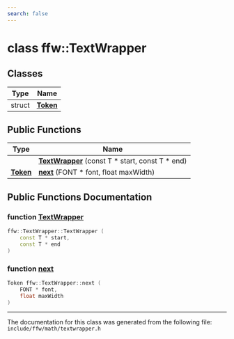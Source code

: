 ```yaml
---
search: false
---
```


# class ffw::TextWrapper

## Classes

|Type|Name|
|-----|-----|
|struct|[**Token**](structffw_1_1_text_wrapper_1_1_token.md)|


## Public Functions

|Type|Name|
|-----|-----|
||[**TextWrapper**](classffw_1_1_text_wrapper.md#1a992892bc04fbfa01703de9a7c732b3e3) (const T \* start, const T \* end) |
|**[Token](structffw_1_1_text_wrapper_1_1_token.md)**|[**next**](classffw_1_1_text_wrapper.md#1ade19004b4e796636bc0351097f9d85a3) (FONT \* font, float maxWidth) |


## Public Functions Documentation

### function <a id="1a992892bc04fbfa01703de9a7c732b3e3" href="#1a992892bc04fbfa01703de9a7c732b3e3">TextWrapper</a>

```cpp
ffw::TextWrapper::TextWrapper (
    const T * start,
    const T * end
)
```



### function <a id="1ade19004b4e796636bc0351097f9d85a3" href="#1ade19004b4e796636bc0351097f9d85a3">next</a>

```cpp
Token ffw::TextWrapper::next (
    FONT * font,
    float maxWidth
)
```





----------------------------------------
The documentation for this class was generated from the following file: `include/ffw/math/textwrapper.h`
